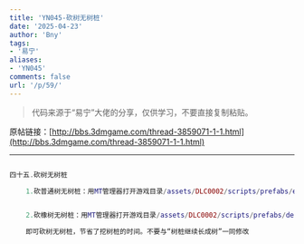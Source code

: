 ```yaml
---
title: 'YN045-砍树无树桩'
date: '2025-04-23'
author: 'Bny'
tags:
- '易宁'
aliases:
- 'YN045'
comments: false
url: '/p/59/'
---
```


> 代码来源于“易宁”大佬的分享，仅供学习，不要直接复制粘贴。

原帖链接：[http://bbs.3dmgame.com/thread-3859071-1-1.html](http://bbs.3dmgame.com/thread-3859071-1-1.html)

---

```lua  

四十五.砍树无树桩

	1.砍普通树无树桩：用MT管理器打开游戏目录/assets/DLC0002/scripts/prefabs/evergreens.lua文件，在inst.AnimState:PushAnimation(inst.anims.stump)的下一行插入inst:Remove()


	2.砍橡树无树桩：用MT管理器打开游戏目录/assets/DLC0002/scripts/prefabs/deciduoustrees.lua文件，在inst.AnimState:PushAnimation(inst.anims.stump)的下一行插入inst:Remove()

	即可砍树无树桩，节省了挖树桩的时间。不要与“树桩继续长成树”一同修改

```  

